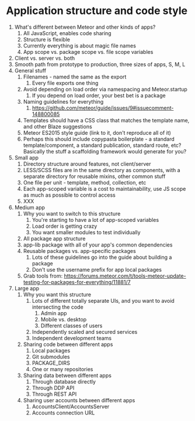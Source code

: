 # Application structure and code style

1. What's different between Meteor and other kinds of apps?
    1. All JavaScript, enables code sharing
    2. Structure is flexible
    3. Currently everything is about magic file names
    4. App scope vs. package scope vs. file scope variables
2. Client vs. server vs. both
3. Smooth path from prototype to production, three sizes of apps, S, M, L
4. General stuff
    1. Filenames - named the same as the export
        1. Every file exports one thing
    2. Avoid depending on load order via namespacing and Meteor.startup
        1. If you depend on load order, your best bet is a package
    3. Naming guidelines for everything
        1. https://github.com/meteor/guide/issues/9#issuecomment-148800085
    4. Templates should have a CSS class that matches the template name, and other Blaze suggestions
    5. Meteor ES2015 style guide (link to it, don't reproduce all of it)
    6. Perhaps this should include copypasta boilerplate - a standard template/component, a standard publication, standard route, etc? Basically the stuff a scaffolding framework would generate for you?
5. Small app
    1. Directory structure around features, not client/server
    2. LESS/SCSS files are in the same directory as components, with a separate directory for reusable mixins, other common stuff
    3. One file per unit - template, method, collection, etc
    4. Each app-scoped variable is a cost to maintainability, use JS scope as much as possible to control access
    5. XXX
6. Medium app
    1. Why you want to switch to this structure
        1. You're starting to have a lot of app-scoped variables
        2. Load order is getting crazy
        3. You want smaller modules to test individually
    2. All package app structure
    3. app-lib package with all of your app's common dependencies
    4. Reusable packages vs. app-specific packages
        1. Lots of these guidelines go into the guide about building a package
        2. Don't use the username prefix for app local packages
    5. Grab tools from: https://forums.meteor.com/t/tools-meteor-update-testing-for-packages-for-everything/11881/7
7. Large app
    1. Why you want this structure
        1. Lots of different totally separate UIs, and you want to avoid intersecting the code
            1. Admin app
            2. Mobile vs. desktop
            3. Different classes of users
        2. Independently scaled and secured services
        3. Independent development teams
    2. Sharing code between different apps
        1. Local packages
        2. Git submodules
        3. PACKAGE_DIRS
        4. One or many repositories
    3. Sharing data between different apps
        1. Through database directly
        2. Through DDP API
        3. Through REST API
    4. Sharing user accounts between different apps
        1. AccountsClient/AccountsServer
        2. Accounts connection URL
